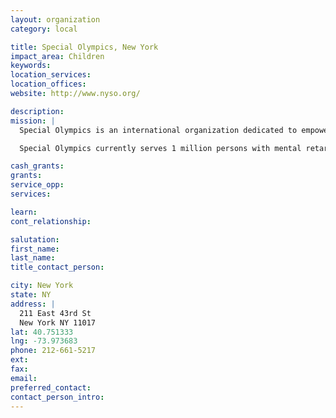 ```yaml
---
layout: organization
category: local

title: Special Olympics, New York
impact_area: Children
keywords: 
location_services: 
location_offices: 
website: http://www.nyso.org/

description: 
mission: |
  Special Olympics is an international organization dedicated to empowering individuals with mental retardation to become physically fit, productive and respected members of society through sports training and competition. Special Olympics offers children and adults with mental retardation year-round training and competition in 26 Olympic-type summer and winter sports . There is no charge to participate in Special Olympics.

  Special Olympics currently serves 1 million persons with mental retardation in more than 200 Programs  in more than 150 countries. That number is expected to double by 2005. 

cash_grants: 
grants: 
service_opp: 
services: 

learn: 
cont_relationship: 

salutation: 
first_name: 
last_name: 
title_contact_person: 

city: New York
state: NY
address: |
  211 East 43rd St     
  New York NY 11017
lat: 40.751333
lng: -73.973683
phone: 212-661-5217
ext: 
fax: 
email: 
preferred_contact: 
contact_person_intro: 
---
```

